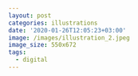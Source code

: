 ```yaml
---
layout: post
categories: illustrations
date: '2020-01-26T12:05:23+03:00'
image: /images/illustration_2.jpeg
image_size: 550x672
tags:
  - digital
---
```

